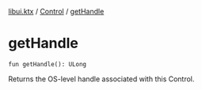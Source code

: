 [libui.ktx](../README.md) / [Control](README.md) / [getHandle](get-handle.md)

# getHandle

`fun getHandle(): ULong`

Returns the OS-level handle associated with this Control.

